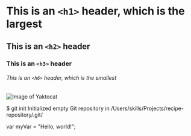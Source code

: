 # This is an `<h1>` header, which is the largest

## This is an `<h2>` header

### This is an `<h3>` header

###### This is an `<h6>` header, which is the smallest


![Image of Yaktocat](https://octodex.github.com/images/yaktocat.png)


$ git init
Initialized empty Git repository in /Users/skills/Projects/recipe-repository/.git/

var myVar = "Hello, world!";
